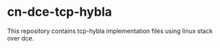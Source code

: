 # cn-dce-tcp-hybla
This repository contains tcp-hybla implementation files using linux stack over dce.
